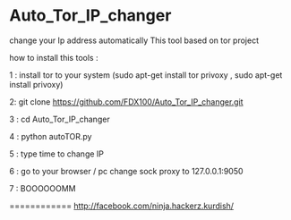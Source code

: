 # Auto_Tor_IP_changer
change your Ip address automatically  This tool based on tor project

how to install this tools :

1 : install tor to your system  (sudo apt-get install tor privoxy , sudo apt-get install privoxy)

2: git clone https://github.com/FDX100/Auto_Tor_IP_changer.git

3 : cd Auto_Tor_IP_changer

4 : python autoTOR.py

5 : type time to change IP

6 : go to your browser / pc  change sock proxy to 127.0.0.1:9050

7 : BOOOOOOMM 

============
http://facebook.com/ninja.hackerz.kurdish/
